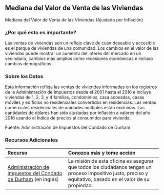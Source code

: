 ## Mediana del Valor de Venta de las Viviendas
Mediana del Valor de Venta de las Viviendas (Ajustado por Inflación)

### ¿Por qué esto es importante?
Las ventas de viviendas son un reflejo clave de cuán deseable y accesible es el parque de viviendas de una comunidad. Los cambios en el valor de las viviendas puede mostrar un aumento del interés del mercado en un vecindario, cambios más amplios como recesiones económicas e incluso cambios demográficos. 

### Sobre los Datos
Esta información refleja las ventas de viviendas informadas en los registros de la Administración de Impuestos desde el 2001 hasta el 2016 e incluye viviendas de 1, 2, 3, y 4 familias, condominios, casa adosadas, casas móviles y edificios no residenciales convertidos en residencias. Las ventas comerciales residenciales de unidades múltiples están excluidas. Las cantidades de dólares han sido ajustadas por inflación a valores del año 2016 usando el Índice de precios al consumidor para vivienda.  

Fuente: Administración de Impuestos del Condado de Durham

### Recursos Adicionales
|Recurso | Conozca más y tome acción |
|:--- | :--- |
|[Administración de Impuestos del Condado de Durham](https://www.dconc.gov/county-departments/departments-f-z/tax-administration) (en inglés)| La misión de esta oficina es asegurar que todos los ciudadanos tengan un proceso impositivo justo, preciso y equitativo, basado en el valor de su propiedad.

